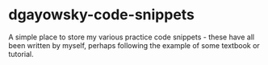 # dgayowsky-code-snippets

A simple place to store my various practice code snippets - these have all been written by myself, perhaps following the example of some textbook or tutorial. 
